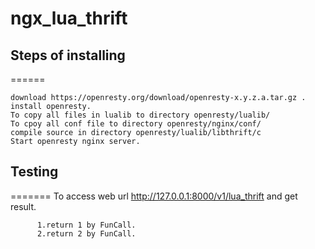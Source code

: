 # ngx_lua_thrift

## Steps of installing
======

    download https://openresty.org/download/openresty-x.y.z.a.tar.gz .
    install openresty.
    To copy all files in lualib to directory openresty/lualib/
    To cpoy all conf file to directory openresty/nginx/conf/
    compile source in directory openresty/lualib/libthrift/c
    Start openresty nginx server.

## Testing
=======
    To access web url http://127.0.0.1:8000/v1/lua_thrift and get result.

          1.return 1 by FunCall.
          2.return 2 by FunCall.

